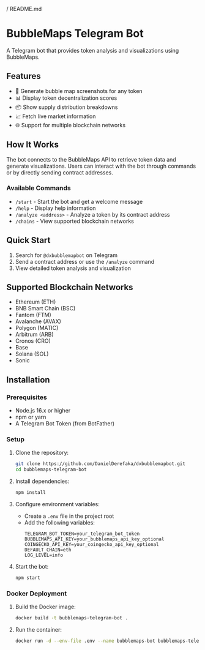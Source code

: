 / README.md
# BubbleMaps Telegram Bot

A Telegram bot that provides token analysis and visualizations using BubbleMaps.

## Features

- 📍 Generate bubble map screenshots for any token
- 📊 Display token decentralization scores
- 📦 Show supply distribution breakdowns
- 📈 Fetch live market information
- 🌐 Support for multiple blockchain networks

## How It Works

The bot connects to the BubbleMaps API to retrieve token data and generate visualizations. Users can interact with the bot through commands or by directly sending contract addresses.

### Available Commands

- `/start` - Start the bot and get a welcome message
- `/help` - Display help information
- `/analyze <address>` - Analyze a token by its contract address
- `/chains` - View supported blockchain networks

## Quick Start

1. Search for `@dxbubblemapbot` on Telegram
2. Send a contract address or use the `/analyze` command
3. View detailed token analysis and visualization

## Supported Blockchain Networks

- Ethereum (ETH)
- BNB Smart Chain (BSC)
- Fantom (FTM)
- Avalanche (AVAX)
- Polygon (MATIC)
- Arbitrum (ARB)
- Cronos (CRO)
- Base
- Solana (SOL)
- Sonic

## Installation

### Prerequisites

- Node.js 16.x or higher
- npm or yarn
- A Telegram Bot Token (from BotFather)

### Setup

1. Clone the repository:
   ```bash
   git clone https://github.com/DanielDerefaka/dxbubblemapbot.git
   cd bubblemaps-telegram-bot
   ```

2. Install dependencies:
   ```bash
   npm install
   ```

3. Configure environment variables:
   - Create a `.env` file in the project root
   - Add the following variables:
     ```
     TELEGRAM_BOT_TOKEN=your_telegram_bot_token
     BUBBLEMAPS_API_KEY=your_bubblemaps_api_key_optional
     COINGECKO_API_KEY=your_coingecko_api_key_optional
     DEFAULT_CHAIN=eth
     LOG_LEVEL=info
     ```

4. Start the bot:
   ```bash
   npm start
   ```

### Docker Deployment

1. Build the Docker image:
   ```bash
   docker build -t bubblemaps-telegram-bot .
   ```

2. Run the container:
   ```bash
   docker run -d --env-file .env --name bubblemaps-bot bubblemaps-telegram-bot
   ```